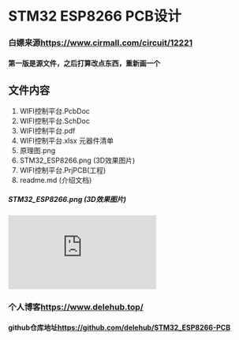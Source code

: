 # STM32 ESP8266 PCB设计
### 白嫖来源<https://www.cirmall.com/circuit/12221>
#### 第一版是源文件，之后打算改点东西，重新画一个
## 文件内容
1. WIFI控制平台.PcbDoc
2. WIFI控制平台.SchDoc
3. WIFI控制平台.pdf
4. WIFI控制平台.xlsx 元器件清单
5. 原理图.png
6. STM32_ESP8266.png (3D效果图片)
7. WIFI控制平台.PrjPCB(工程)
8. readme.md (介绍文档)
##### STM32_ESP8266.png (3D效果图片)
![avatar](https://pics.images.ac.cn/image/5f23f31368347.html)
### 个人博客<https://www.delehub.top/>
#### github仓库地址<https://github.com/delehub/STM32_ESP8266-PCB>
